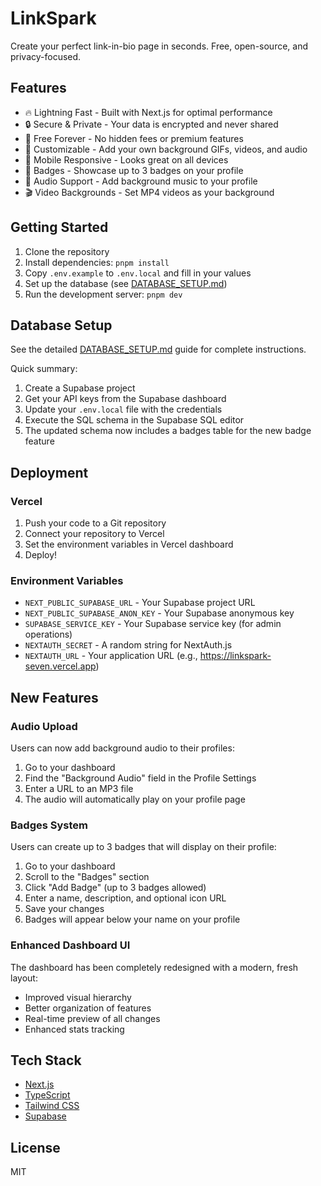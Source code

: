 # LinkSpark

Create your perfect link-in-bio page in seconds. Free, open-source, and privacy-focused.

## Features

- 🔥 Lightning Fast - Built with Next.js for optimal performance
- 🔒 Secure & Private - Your data is encrypted and never shared
- 💸 Free Forever - No hidden fees or premium features
- 🎨 Customizable - Add your own background GIFs, videos, and audio
- 📱 Mobile Responsive - Looks great on all devices
- 🏅 Badges - Showcase up to 3 badges on your profile
- 🎵 Audio Support - Add background music to your profile
- 🎬 Video Backgrounds - Set MP4 videos as your background

## Getting Started

1. Clone the repository
2. Install dependencies: `pnpm install`
3. Copy `.env.example` to `.env.local` and fill in your values
4. Set up the database (see [DATABASE_SETUP.md](DATABASE_SETUP.md))
5. Run the development server: `pnpm dev`

## Database Setup

See the detailed [DATABASE_SETUP.md](DATABASE_SETUP.md) guide for complete instructions.

Quick summary:
1. Create a Supabase project
2. Get your API keys from the Supabase dashboard
3. Update your `.env.local` file with the credentials
4. Execute the SQL schema in the Supabase SQL editor
5. The updated schema now includes a badges table for the new badge feature

## Deployment

### Vercel

1. Push your code to a Git repository
2. Connect your repository to Vercel
3. Set the environment variables in Vercel dashboard
4. Deploy!

### Environment Variables

- `NEXT_PUBLIC_SUPABASE_URL` - Your Supabase project URL
- `NEXT_PUBLIC_SUPABASE_ANON_KEY` - Your Supabase anonymous key
- `SUPABASE_SERVICE_KEY` - Your Supabase service key (for admin operations)
- `NEXTAUTH_SECRET` - A random string for NextAuth.js
- `NEXTAUTH_URL` - Your application URL (e.g., https://linkspark-seven.vercel.app)

## New Features

### Audio Upload
Users can now add background audio to their profiles:
1. Go to your dashboard
2. Find the "Background Audio" field in the Profile Settings
3. Enter a URL to an MP3 file
4. The audio will automatically play on your profile page

### Badges System
Users can create up to 3 badges that will display on their profile:
1. Go to your dashboard
2. Scroll to the "Badges" section
3. Click "Add Badge" (up to 3 badges allowed)
4. Enter a name, description, and optional icon URL
5. Save your changes
6. Badges will appear below your name on your profile

### Enhanced Dashboard UI
The dashboard has been completely redesigned with a modern, fresh layout:
- Improved visual hierarchy
- Better organization of features
- Real-time preview of all changes
- Enhanced stats tracking

## Tech Stack

- [Next.js](https://nextjs.org/)
- [TypeScript](https://www.typescriptlang.org/)
- [Tailwind CSS](https://tailwindcss.com/)
- [Supabase](https://supabase.io/)

## License

MIT